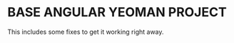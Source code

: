 BASE ANGULAR YEOMAN PROJECT
===========================

This includes some fixes to get it working right away.
